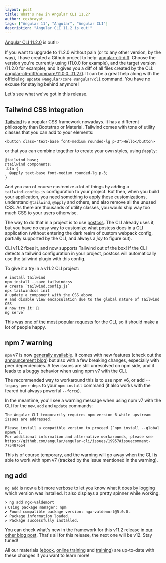 ```yaml
---
layout: post
title: What's new in Angular CLI 11.2?
author: cexbrayat
tags: ["Angular 11", "Angular", "Angular CLI"]
description: "Angular CLI 11.2 is out!"
---
```


[Angular CLI 11.2.0](https://github.com/angular/angular-cli/releases/tag/v11.2.0) is out!✨

If you want to upgrade to 11.2.0 without pain (or to any other version, by the way), I have created a Github project to help: [angular-cli-diff](https://github.com/cexbrayat/angular-cli-diff). Choose the version you're currently using (11.0.0 for example), and the target version (11.2.0 for example), and it gives you a diff of all files created by the CLI: [angular-cli-diff/compare/11.0.0...11.2.0](https://github.com/cexbrayat/angular-cli-diff/compare/11.0.0...11.2.0).
It can be a great help along with the official `ng update @angular/core @angular/cli` command.
You have no excuse for staying behind anymore!

Let's see what we've got in this release.

## Tailwind CSS integration

[Tailwind](https://tailwindcss.com/) is a popular CSS framework nowadays.
It has a different philosophy than Bootstrap or Material.
Tailwind comes with tons of utility classes
that you can add to your elements:

    <button class="text-base font-medium rounded-lg p-3">Hello</button>

or that you can combine together to create your own styles, using `@apply`:

    @tailwind base;
    @tailwind components;
    .btn {
      @apply text-base font-medium rounded-lg p-3;
    }

And you can of course customize a lot of things by adding a `tailwind.config.js` configuration to your project.
But then, when you build your application,
you need something to apply these customizations,
understand `@tailwind`, `@apply` and others,
and also remove all the unused CSS.
As there are thousands of utility classes,
you would ship way too much CSS to your users otherwise.

The way to do that in a project is to use [postcss](https://postcss.org/).
The CLI already uses it, but you have no easy way to customize what
postcss does in a CLI application
(without entering the dark realm of custom webpack config,
partially supported by the CLI, and always a _joy_ to figure out).

CLI v11.2 fixes it, and now supports Tailwind out of the box!
If the CLI detects a tailwind configuration in your project,
postcss will automatically use the tailwind plugin with this config.

To give it a try in a v11.2 CLI project:

    # install tailwind
    npm install --save tailwindcss
    # create `tailwind.config.js`
    npx tailwindcss init
    # update a component with the CSS above
    # and disable view encapsulation due to the global nature of Tailwind CSS
    # now try it! 🚀
    ng serve

This was [one of the most popular requests](https://github.com/angular/angular-cli/issues/8427) for the CLI,
so it should make a lot of people happy.

## npm 7 warning

`npm` v7 is now [generally available](https://github.blog/2021-02-02-npm-7-is-now-generally-available/).
It comes with new features
(check out the [announcement blog](https://github.blog/2020-10-13-presenting-v7-0-0-of-the-npm-cli/))
but also with a few breaking changes,
especially with peer dependencies.
A few issues are still unresolved on npm side,
and it leads to a buggy behavior when using npm v7 with the CLI.

The recommended way to workaround this is to use npm v6,
or add `--legacy-peer-deps` to your `npm install` command
(it also works with the feared but always powerful `--force`).

In the meantime, you'll see a warning message when using npm v7
with the CLI for the `new`, `add` and `update` commands:

    The Angular CLI temporarily requires npm version 6 while upstream issues are addressed.

    Please install a compatible version to proceed (`npm install --global npm@6`).
    For additional information and alternative workarounds, please see https://github.com/angular/angular-cli/issues/19957#issuecomment-775407654

This is of course temporary,
and the warning will go away when the CLI is able to work with npm v7
(tracked by the issue mentioned in the warning).

## ng add

`ng add` is now a bit more verbose to let you know what it does
by logging which version was installed.
It also displays a pretty spinner while working.

    > ng add ngx-valdemort
    ℹ Using package manager: npm
    ✔ Found compatible package version: ngx-valdemort@5.0.0.
    ✔ Package information loaded.
    ✔ Package successfully installed.

You can check what's new in the framework for this v11.2 release in [our other blog post](/2021/02/11/what-is-new-angular-11.2/).
That's all for this release, the next one will be v12. Stay tuned!

All our materials ([ebook](https://books.ninja-squad.com/angular), [online training](https://angular-exercises.ninja-squad.com/) and [training](https://ninja-squad.com/training/angular)) are up-to-date with these changes if you want to learn more!
